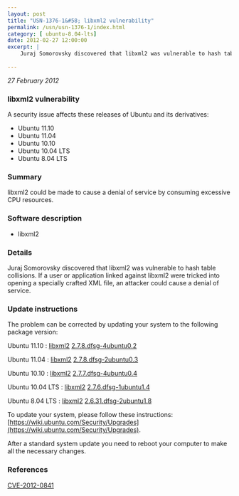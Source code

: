 ```yaml
---
layout: post
title: "USN-1376-1&#58; libxml2 vulnerability"
permalink: /usn/usn-1376-1/index.html
category: [ ubuntu-8.04-lts]
date: 2012-02-27 12:00:00
excerpt: |
    Juraj Somorovsky discovered that libxml2 was vulnerable to hash table collisions. If a user or application linked against libxml2 were tricked into opening a specially crafted XML file, an attacker could cause a denial of service. 
    
--- 
```

 
 

*27 February 2012*

### libxml2 vulnerability

A security issue affects these releases of Ubuntu and its derivatives:

* Ubuntu 11.10
* Ubuntu 11.04
* Ubuntu 10.10
* Ubuntu 10.04 LTS
* Ubuntu 8.04 LTS

### Summary

libxml2 could be made to cause a denial of service by consuming excessive CPU resources.

### Software description

* libxml2 

### Details

Juraj Somorovsky discovered that libxml2 was vulnerable to hash table collisions. If a user or application linked against libxml2 were tricked into opening a specially crafted XML file, an attacker could cause a denial of service. 

### Update instructions

The problem can be corrected by updating your system to the following package version:

Ubuntu 11.10
 : [libxml2](https://launchpad.net/ubuntu/+source/libxml2) <span> [2.7.8.dfsg-4ubuntu0.2](https://launchpad.net/ubuntu/+source/libxml2/2.7.8.dfsg-4ubuntu0.2) </span> 

Ubuntu 11.04
 : [libxml2](https://launchpad.net/ubuntu/+source/libxml2) <span> [2.7.8.dfsg-2ubuntu0.3](https://launchpad.net/ubuntu/+source/libxml2/2.7.8.dfsg-2ubuntu0.3) </span> 

Ubuntu 10.10
 : [libxml2](https://launchpad.net/ubuntu/+source/libxml2) <span> [2.7.7.dfsg-4ubuntu0.4](https://launchpad.net/ubuntu/+source/libxml2/2.7.7.dfsg-4ubuntu0.4) </span> 

Ubuntu 10.04 LTS
 : [libxml2](https://launchpad.net/ubuntu/+source/libxml2) <span> [2.7.6.dfsg-1ubuntu1.4](https://launchpad.net/ubuntu/+source/libxml2/2.7.6.dfsg-1ubuntu1.4) </span> 

Ubuntu 8.04 LTS
 : [libxml2](https://launchpad.net/ubuntu/+source/libxml2) <span> [2.6.31.dfsg-2ubuntu1.8](https://launchpad.net/ubuntu/+source/libxml2/2.6.31.dfsg-2ubuntu1.8) </span> 

To update your system, please follow these instructions: [https://wiki.ubuntu.com/Security/Upgrades](https://wiki.ubuntu.com/Security/Upgrades).

After a standard system update you need to reboot your computer to make all the necessary changes. 

### References

 
 [CVE-2012-0841](http://people.ubuntu.com/~ubuntu-security/cve/CVE-2012-0841)
 

